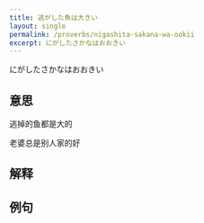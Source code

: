 ```yaml
---
title: 逃がした魚は大きい
layout: single
permalink: /proverbs/nigashita-sakana-wa-ookii
excerpt: にがしたさかなはおおきい
---
```


にがしたさかなはおおきい

## 意思

逃掉的鱼都是大的

老婆总是别人家的好

## 解释

## 例句

